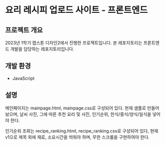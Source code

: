 # 요리 레시피 업로드 사이트 - 프론트엔드
## 프로젝트 개요
2023년 1학기 캡스톤 디자인2에서 진행한 프로젝트입니다.
본 레포지토리는 프론트엔드 개발을 담당하는 레포지토리입니다.

## 개발 환경
- JavaScript

## 설명
메인페이지는 mainpage.html, mainpage.css로 구성되어 있다.
현재 샘플로 만들어 놨으며, 날씨 사진, 그에 따른 추천 요리 및 사진, 인기순위, 한식/중식/양식/일식을 넣어야 한다.

인기순위 조회는 recipe_ranking.html, recipe_ranking.css로 구성되어 있다,
현재 v1으로 제목 외에 재료, 소요시간을 띄워야 하며, 무한 스크롤을 구현하여야 한다.
